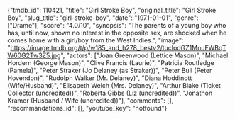 {"tmdb_id": 110421, "title": "Girl Stroke Boy", "original_title": "Girl Stroke Boy", "slug_title": "girl-stroke-boy", "date": "1971-01-01", "genre": ["Drame"], "score": "4.0/10", "synopsis": "The parents of a young boy who has, until now, shown no interest in the opposite sex, are shocked when he comes home with a girl/boy from the West Indies.", "image": "https://image.tmdb.org/t/p/w185_and_h278_bestv2/tuclpdGZ1MnuFWBqTW60G2Tw3Z5.jpg", "actors": ["Joan Greenwood (Lettice Mason)", "Michael Hordern (George Mason)", "Clive Francis (Laurie)", "Patricia Routledge (Pamela)", "Peter Straker (Jo Delaney (as Straker))", "Peter Bull (Peter Hovendon)", "Rudolph Walker (Mr. Delaney)", "Diana Hoddinott (Wife/Husband)", "Elisabeth Welch (Mrs. Delaney)", "Arthur Blake (Ticket Collector (uncredited))", "Roberta Gibbs (Liz (uncredited))", "Jonathon Kramer (Husband / Wife (uncredited))"], "comments": [], "recommandations_id": [], "youtube_key": "notfound"}